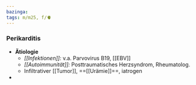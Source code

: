 ```yaml
---
bazinga: 
tags: m/m25, f/🫀
---
```

### Perikarditis
- **Ätiologie**
	- *[[Infektionen]]:* v.a. Parvovirus B19, [[EBV]]
	- *[[Autoimmunität]]:* Posttraumatisches Herzsyndrom, Rheumatolog.
	- Infiltrativer [[Tumor]], ==[[Urämie]]==, iatrogen
- 